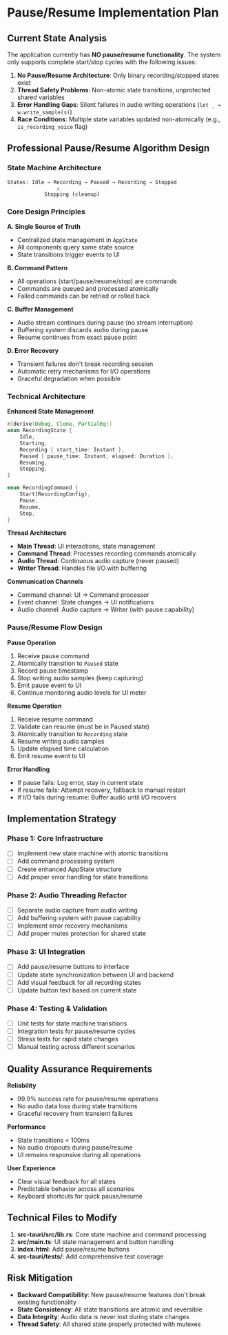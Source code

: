 # Pause/Resume Implementation Plan

## Current State Analysis

The application currently has **NO pause/resume functionality**. The system only supports complete start/stop cycles with the following issues:

1. **No Pause/Resume Architecture**: Only binary recording/stopped states exist
2. **Thread Safety Problems**: Non-atomic state transitions, unprotected shared variables
3. **Error Handling Gaps**: Silent failures in audio writing operations (`let _ = w.write_sample(s)`)
4. **Race Conditions**: Multiple state variables updated non-atomically (e.g., `is_recording_voice` flag)

## Professional Pause/Resume Algorithm Design

### State Machine Architecture
```
States: Idle → Recording → Paused → Recording → Stopped
                ↓
            Stopping (cleanup)
```

### Core Design Principles

**A. Single Source of Truth**
- Centralized state management in `AppState`
- All components query same state source
- State transitions trigger events to UI

**B. Command Pattern**
- All operations (start/pause/resume/stop) are commands
- Commands are queued and processed atomically
- Failed commands can be retried or rolled back

**C. Buffer Management**
- Audio stream continues during pause (no stream interruption)
- Buffering system discards audio during pause
- Resume continues from exact pause point

**D. Error Recovery**
- Transient failures don't break recording session
- Automatic retry mechanisms for I/O operations
- Graceful degradation when possible

### Technical Architecture

**Enhanced State Management**
```rust
#[derive(Debug, Clone, PartialEq)]
enum RecordingState {
    Idle,
    Starting,
    Recording { start_time: Instant },
    Paused { pause_time: Instant, elapsed: Duration },
    Resuming,
    Stopping,
}

enum RecordingCommand {
    Start(RecordingConfig),
    Pause,
    Resume,
    Stop,
}
```

**Thread Architecture**
- **Main Thread**: UI interactions, state management
- **Command Thread**: Processes recording commands atomically
- **Audio Thread**: Continuous audio capture (never paused)
- **Writer Thread**: Handles file I/O with buffering

**Communication Channels**
- Command channel: UI → Command processor
- Event channel: State changes → UI notifications
- Audio channel: Audio capture → Writer (with pause capability)

### Pause/Resume Flow Design

**Pause Operation**
1. Receive pause command
2. Atomically transition to `Paused` state
3. Record pause timestamp
4. Stop writing audio samples (keep capturing)
5. Emit pause event to UI
6. Continue monitoring audio levels for UI meter

**Resume Operation**
1. Receive resume command
2. Validate can resume (must be in Paused state)
3. Atomically transition to `Recording` state
4. Resume writing audio samples
5. Update elapsed time calculation
6. Emit resume event to UI

**Error Handling**
- If pause fails: Log error, stay in current state
- If resume fails: Attempt recovery, fallback to manual restart
- If I/O fails during resume: Buffer audio until I/O recovers

## Implementation Strategy

### Phase 1: Core Infrastructure
- [ ] Implement new state machine with atomic transitions
- [ ] Add command processing system
- [ ] Create enhanced AppState structure
- [ ] Add proper error handling for state transitions

### Phase 2: Audio Threading Refactor
- [ ] Separate audio capture from audio writing
- [ ] Add buffering system with pause capability
- [ ] Implement error recovery mechanisms
- [ ] Add proper mutex protection for shared state

### Phase 3: UI Integration
- [ ] Add pause/resume buttons to interface
- [ ] Update state synchronization between UI and backend
- [ ] Add visual feedback for all recording states
- [ ] Update button text based on current state

### Phase 4: Testing & Validation
- [ ] Unit tests for state machine transitions
- [ ] Integration tests for pause/resume cycles
- [ ] Stress tests for rapid state changes
- [ ] Manual testing across different scenarios

## Quality Assurance Requirements

**Reliability**
- 99.9% success rate for pause/resume operations
- No audio data loss during state transitions
- Graceful recovery from transient failures

**Performance**
- State transitions < 100ms
- No audio dropouts during pause/resume
- UI remains responsive during all operations

**User Experience**
- Clear visual feedback for all states
- Predictable behavior across all scenarios
- Keyboard shortcuts for quick pause/resume

## Technical Files to Modify

1. **src-tauri/src/lib.rs**: Core state machine and command processing
2. **src/main.ts**: UI state management and button handling
3. **index.html**: Add pause/resume buttons
4. **src-tauri/tests/**: Add comprehensive test coverage

## Risk Mitigation

- **Backward Compatibility**: New pause/resume features don't break existing functionality
- **State Consistency**: All state transitions are atomic and reversible
- **Data Integrity**: Audio data is never lost during state changes
- **Thread Safety**: All shared state properly protected with mutexes